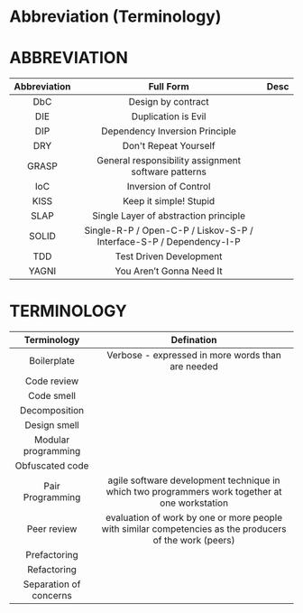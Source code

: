 # Abbreviation (Terminology)

# ABBREVIATION

Abbreviation|Full Form|Desc
:-:|:-:|:-:
DbC|Design by contract|
DIE|Duplication is Evil|
DIP|Dependency Inversion Principle|
DRY|Don't Repeat Yourself|
GRASP|General responsibility assignment software patterns|
IoC|Inversion of Control| 
KISS|Keep it simple! Stupid|
SLAP|Single Layer of abstraction principle|
SOLID|Single-R-P / Open-C-P / Liskov-S-P / Interface-S-P / Dependency-I-P |
TDD|Test Driven Development|
YAGNI|You Aren’t Gonna Need It|

# TERMINOLOGY

Terminology|Defination
:-:|:-:
Boilerplate|Verbose - expressed in more words than are needed
Code review|
Code smell|
Decomposition|
Design smell|
Modular programming|
Obfuscated code|
Pair Programming|agile software development technique in which two programmers work together at one workstation
Peer review|evaluation of work by one or more people with similar competencies as the producers of the work (peers)
Prefactoring|
Refactoring|
Separation of concerns|




